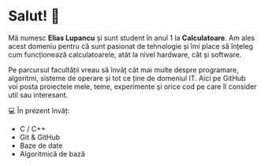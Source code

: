 # Salut! 👋

Mă numesc **Elias Lupancu** și sunt student în anul 1 la **Calculatoare**. Am ales acest domeniu pentru că sunt pasionat de tehnologie și îmi place să înțeleg cum funcționează calculatoarele, atât la nivel hardware, cât și software.

Pe parcursul facultății vreau să învăț cât mai multe despre programare, algoritmi, sisteme de operare și tot ce ține de domeniul IT. Aici pe GitHub voi posta proiectele mele, teme, experimente și orice cod pe care îl consider util sau interesant.

💻 În prezent învăț:
- C / C++
- Git & GitHub
- Baze de date
- Algoritmică de bază
